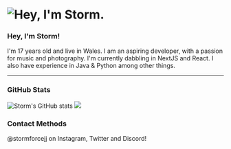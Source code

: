 <h1 align="left">
  <img src="https://raw.githubusercontent.com/stormforcejj/stormforcejj/main/header.svg" alt="Hey, I'm Storm." />
</h1>
<link rel="stylesheet" href="https://kit-pro.fontawesome.com/releases/v5.15.3/css/pro.min.css">

                                                                                   
### Hey, I'm Storm! 
I'm 17 years old and live in Wales. I am an aspiring developer, with a passion for music and photography. I'm currently dabbling in NextJS and React. I also have experience in Java & Python among other things. <hr>

### GitHub Stats
![Storm's GitHub stats](https://github-readme-stats.vercel.app/api?username=stormforcejj&show_icons=true&theme=dark&hide_border=true&bg_color=#151515)
<a href="discord://discord.com/users/399940580932714496">
  <img src="https://lanyard-profile-readme.vercel.app/api/399940580932714496" />
</a>

### Contact Methods
@stormforcejj on Instagram, Twitter and Discord!
